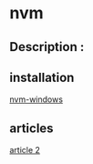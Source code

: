 # nvm 

## Description : 


## installation
[nvm-windows](https://github.com/coreybutler/nvm-windows)

## articles
[article 2](https://blog.nicolas.brondin-bernard.com/comment-passer-facilement-dune-version-de-nodejs-a-une-autre/)

